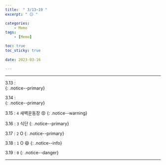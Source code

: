 ```yaml
---
title:  " 3/13~19 "
excerpt: " 😐 "

categories:
    - Memo
tags:
    - [Memo]

toc: true
toc_sticky: true
 
date: 2023-03-16

---
```

- - -
<!-- 약 -->
3.13 :  
{: .notice--primary}  

3.14 :  
{: .notice--primary}  

3.15 : `4` 새벽운동장  😡
{: .notice--warning}  

3.16 : `3` 식단
{: .notice--primary}  

3.17 : `2`  O
{: .notice--primary} 

3.18 : `1`  O 😄
{: .notice--info} 

3.19 : `0`
{: .notice--danger}  


<!-- {: .notice}
{: .notice--primary}
{: .notice--info}
{: .notice--warning}
{: .notice--success}
{: .notice--danger} 
😄 😐 🙁 😡
-->
- - -
